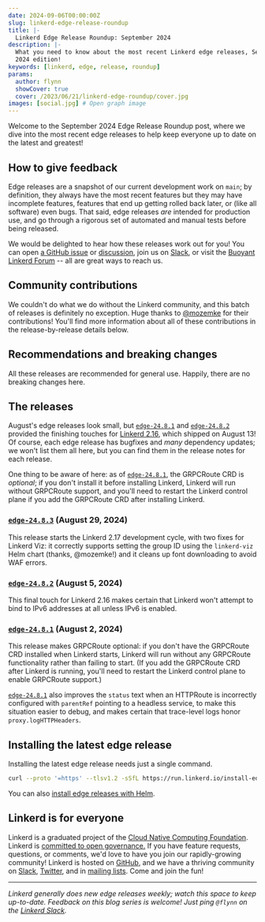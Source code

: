 ```yaml
---
date: 2024-09-06T00:00:00Z
slug: linkerd-edge-release-roundup
title: |-
  Linkerd Edge Release Roundup: September 2024
description: |-
  What you need to know about the most recent Linkerd edge releases, September
  2024 edition!
keywords: [linkerd, edge, release, roundup]
params:
  author: flynn
  showCover: true
  cover: /2023/06/21/linkerd-edge-roundup/cover.jpg
images: [social.jpg] # Open graph image
---
```


Welcome to the September 2024 Edge Release Roundup post, where we dive into the
most recent edge releases to help keep everyone up to date on the latest and
greatest!

## How to give feedback

Edge releases are a snapshot of our current development work on `main`; by
definition, they always have the most recent features but they may have
incomplete features, features that end up getting rolled back later, or (like
all software) even bugs. That said, edge releases _are_ intended for production
use, and go through a rigorous set of automated and manual tests before being
released.

We would be delighted to hear how these releases work out for you! You can open
[a GitHub issue](https://github.com/linkerd/linkerd2/issues/) or
[discussion](https://github.com/linkerd/linkerd2/discussions/), join us on
[Slack](https://slack.linkerd.io), or visit the
[Buoyant Linkerd Forum](https://linkerd.buoyant.io) -- all are great ways to
reach us.

## Community contributions

We couldn't do what we do without the Linkerd community, and this batch of
releases is definitely no exception. Huge thanks to [@mozemke] for their
contributions! You'll find more information about all of these contributions in
the release-by-release details below.

[@mozemke]: https://github.com/mozemke

## Recommendations and breaking changes

All these releases are recommended for general use. Happily, there are no
breaking changes here.

## The releases

August's edge releases look small, but [`edge-24.8.1`] and [`edge-24.8.2`]
provided the finishing touches for [Linkerd 2.16], which shipped on August 13!
Of course, each edge release has bugfixes and _many_ dependency updates; we
won't list them all here, but you can find them in the release notes for each
release.

One thing to be aware of here: as of [`edge-24.8.1`], the GRPCRoute CRD is
_optional_; if you don't install it before installing Linkerd, Linkerd will run
without GRPCRoute support, and you'll need to restart the Linkerd control plane
if you add the GRPCRoute CRD after installing Linkerd.

[`edge-24.8.1`]: https://github.com/linkerd/linkerd2/releases/tag/edge-24.8.1
[`edge-24.8.2`]: https://github.com/linkerd/linkerd2/releases/tag/edge-24.8.2
[Linkerd 2.16]: https://linkerd.io/2024/08/13/announcing-linkerd-2.16/index.html

### [`edge-24.8.3`](https://github.com/linkerd/linkerd2/releases/tag/edge-24.8.3) (August 29, 2024)

This release starts the Linkerd 2.17 development cycle, with two fixes for
Linkerd Viz: it correctly supports setting the group ID using the `linkerd-viz`
Helm chart (thanks, @mozemke!) and it cleans up font downloading to avoid WAF
errors.

### [`edge-24.8.2`](https://github.com/linkerd/linkerd2/releases/tag/edge-24.8.2) (August 5, 2024)

This final touch for Linkerd 2.16 makes certain that Linkerd won't attempt to
bind to IPv6 addresses at all unless IPv6 is enabled.

### [`edge-24.8.1`](https://github.com/linkerd/linkerd2/releases/tag/edge-24.8.1) (August 2, 2024)

This release makes GRPCRoute optional: if you don't have the GRPCRoute CRD
installed when Linkerd starts, Linkerd will run without any GRPCRoute
functionality rather than failing to start. (If you add the GRPCRoute CRD after
Linkerd is running, you'll need to restart the Linkerd control plane to enable
GRPCRoute support.)

[`edge-24.8.1`] also improves the `status` text when an HTTPRoute is incorrectly
configured with `parentRef` pointing to a headless service, to make this
situation easier to debug, and makes certain that trace-level logs honor
`proxy.logHTTPHeaders`.

## Installing the latest edge release

Installing the latest edge release needs just a single command.

```bash
curl --proto '=https' --tlsv1.2 -sSfL https://run.linkerd.io/install-edge | sh
```

You can also
[install edge releases with Helm](https://linkerd.io/2.15/tasks/install-helm/).

## Linkerd is for everyone

Linkerd is a graduated project of the
[Cloud Native Computing Foundation](https://cncf.io/). Linkerd is
[committed to open governance.](/2019/10/03/linkerds-commitment-to-open-governance/)
If you have feature requests, questions, or comments, we'd love to have you join
our rapidly-growing community! Linkerd is hosted on
[GitHub](https://github.com/linkerd/), and we have a thriving community on
[Slack](https://slack.linkerd.io/), [Twitter](https://twitter.com/linkerd), and
in [mailing lists](/community/get-involved/). Come and join the fun!

---

_Linkerd generally does new edge releases weekly; watch this space to keep
up-to-date. Feedback on this blog series is welcome! Just ping `@flynn` on the
[Linkerd Slack](https://slack.linkerd.io)._
